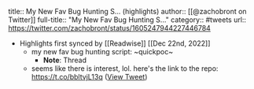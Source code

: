 title:: My New Fav Bug Hunting S... (highlights)
author:: [[@zachobront on Twitter]]
full-title:: "My New Fav Bug Hunting S..."
category:: #tweets
url:: https://twitter.com/zachobront/status/1605247944227446784

- Highlights first synced by [[Readwise]] [[Dec 22nd, 2022]]
	- my new fav bug hunting script: ~quickpoc~
		- **Note**: Thread
	- seems like there is interest, lol. here's the link to the repo: https://t.co/bbltvjL13q ([View Tweet](https://twitter.com/zachobront/status/1605290839323844609))